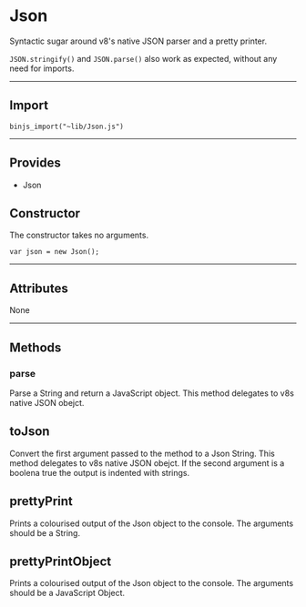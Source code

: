 # Json

Syntactic sugar around v8's native JSON parser and a pretty printer.

`JSON.stringify()` and `JSON.parse()` also work as expected, without any need for imports.

----------------------------

## Import

`binjs_import("~lib/Json.js")`

-----------------------

## Provides

* Json

## Constructor

The constructor takes no arguments.

    var json = new Json();

-----------------------

## Attributes

None

-----------------------

## Methods

### parse

Parse a String and return a JavaScript object. This method delegates to v8s native JSON obejct.

## toJson

Convert the first argument passed to the method to a Json String. This method delegates to v8s native JSON obejct.
If the second argument is a boolena true the output is indented with strings.

## prettyPrint

Prints a colourised output of the Json object to the console.  The arguments should be a String.

## prettyPrintObject

Prints a colourised output of the Json object to the console.  The arguments should be a JavaScript Object.
